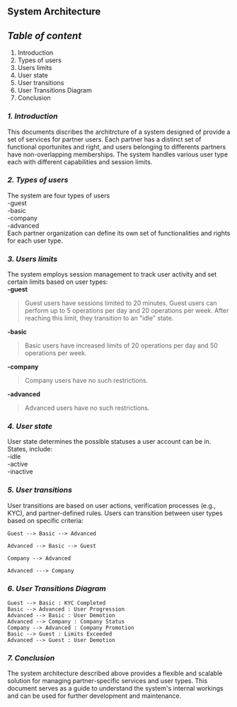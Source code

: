 ## <a name="versions"></a>**System Architecture**
## <a name="versions"></a>*Table of content*
1. Introduction
2. Types of users
3. Users limits
4. User state
5. User transitions
6. User Transitions Diagram
7. Conclusion
### <a name="versions"></a>*1. Introduction*
This documents discribes the architrcture of a system designed of provide a set of services for partner users. Each partner has a distinct set of functional oportunites and right, and users belonging to differents partners have non-overlapping memberships. The system handles various user type each with different capabilities and session limits.
### <a name="versions"></a>*2. Types of users*
The system are four types of  users\
-guest\
-basic\
-company\
-advanced\
Each partner organization can define its own set of functionalities and rights for each user type.
### <a name="versions"></a>*3. Users limits*
The system employs session management to track user activity and set certain limits based on user types:\
**-guest**
> Guest users have sessions limited to 20 minutes.
Guest users can perform up to 5 operations per day and 20 operations per week. After reaching this limit, they transition to an "idle" state.

**-basic**
> Basic users have increased limits of 20 operations per day and 50 operations per week.

**-company**
>Company users have no such restrictions.

**-advanced**
>Advanced users have no such restrictions.

### <a name="versions"></a>*4. User state*
User state determines the possible statuses a user account can be in. States,  include:\
-idle\
-active\
-inactive
### <a name="versions"></a>*5. User transitions*
User transitions are based on user actions, verification processes (e.g., KYC), and partner-defined rules. Users can transition between user types based on specific criteria:
```plantuml
Guest --> Basic --> Advanced

Advanced --> Basic --> Guest

Company --> Advanced

Advanced ---> Company
```
### <a name="versions"></a>*6. User Transitions Diagram*
```plantuml
Guest --> Basic : KYC Completed
Basic --> Advanced : User Progression
Advanced --> Basic : User Demotion
Advanced --> Company : Company Status
Company --> Advanced : Company Promotion
Basic --> Guest : Limits Exceeded
Advanced --> Guest : User Demotion
```

### <a name="versions"></a>*7. Conclusion*
The system architecture described above provides a flexible and scalable solution for managing partner-specific services and user types. This document serves as a guide to understand the system's internal workings and can be used for further development and maintenance.
